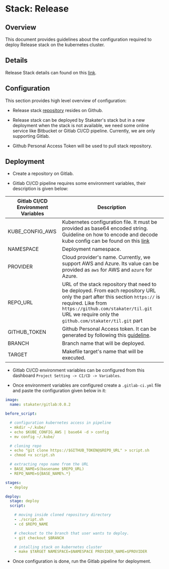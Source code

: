 # Stack: Release

## Overview
This document provides guidelines about the configuration required to deploy Release stack on the kubernetes cluster.

## Details
Release Stack details can found on this [link](/content/tools/release/chartmuseum/developer-documentation.html).

## Configuration

This section provides high level overview of configuration: 

* Release stack [repository](https://github.com/stakater/StakaterKubeHelmRelease) resides on Github.

* Release stack can be deployed by Stakater's stack but in a new deployment when the stack is not available, we need some online service like Bitbucket or Gitlab CI/CD pipeline. Currently, we are only supporting Gitlab.

* Github Personal Access Token will be used to pull stack repository.

## Deployment

* Create a repository on Gitlab.

* Gitlab CI/CD pipeline requires some environment variables, their description is given below:

| Gitlab CI/CD Environment Variables | Description |
|---|---|
| KUBE_CONFIG_AWS  | Kubernetes configuration file. It must be provided as base64 encoded string. Guideline on how to encode and decode kube config can be found on this [link](https://github.com/stakater/til/blob/master/gitlab/gitlab-ci-pipeline-integration-with-kubernetes.md#using-gitlab-cicd-environment-variables) |
| NAMESPACE  | Deployment namespace. |
| PROVIDER  | Cloud provider's name. Currently, we support AWS and Azure. Its value can be provided as `aws` for AWS and `azure` for Azure. |
| REPO_URL  | URL of the stack repository that need to be deployed. From each repository URL only the part after this section `https://` is required. Like from `https://github.com/stakater/til.git` URL we require only the `github.com/stakater/til.git` part |
| GITHUB_TOKEN  | Github Personal Access token. It can be generated by following this [guideline](https://github.com/stakater/til/blob/master/gitlab/gitlab-integration-with-github.md). |
| BRANCH  | Branch name that will be deployed. |
| TARGET  | Makefile target's name that will be executed. |

* Gitlab CI/CD environment variables can be configured from this dashboard `Project Setting -> CI/CD -> Variables`.

* Once environment variables are configured create a `.gitlab-ci.yml` file and paste the configuration given below in it:

```yaml
image:
  name: stakater/gitlab:0.0.2

before_script:

  # configuration kubernetes access in pipeline
  - mkdir ~/.kube/
  - echo $KUBE_CONFIG_AWS | base64 -d > config
  - mv config ~/.kube/

  # cloning repo
  - echo "git clone https://$GITHUB_TOKEN@$REPO_URL" > script.sh
  - chmod +x script.sh

  # extracting repo name from the URL
  - BASE_NAME=$(basename $REPO_URL)
  - REPO_NAME=${BASE_NAME%.*}

stages:
  - deploy

deploy:
  stage: deploy
  script:

    # moving inside cloned repository directory
    - ./script.sh
    - cd $REPO_NAME

    # checkout to the branch that user wants to deploy.
    - git checkout $BRANCH

    # intalling stack on kubernetes cluster
    - make $TARGET NAMESPACE=$NAMESPACE PROVIDER_NAME=$PROVIDER
```

* Once configuration is done, run the Gitlab pipeline for deployment.


